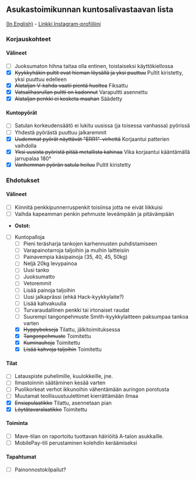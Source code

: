 ## Asukastoimikunnan kuntosalivastaavan lista
[(In English)](README.md) - [Linkki Instagram-profiiliini](https://www.instagram.com/s_u_n_d_e/)

### Korjauskohteet

#### Välineet
- [ ] Juoksumaton hihna taitaa olla entinen, toistaiseksi käyttökiellossa
- [x] ~~Kyykkyhäkin pultit ovat hieman löysällä ja yksi puuttuu~~ Pultit kiristetty, yksi puuttuu edelleen
- [x] ~~Alataljan V-kahda vaatii pientä huoltoa~~ Fiksattu
- [x] ~~Vatsalihasrullan pultti on kadonnut~~ Varapultti asennettu
- [x] ~~Alataljan penkki ei kosketa maahan~~ Säädetty

#### Kuntopyörät
- [ ] Satulan korkeudensäätö ei lukitu uusissa (ja toisessa vanhassa) pyörissä
- [ ] Yhdestä pyörästä puuttuu jalkaremmit
- [x] ~~Uudemmat pyörät näyttävät "ERR1"-virhettä~~ Korjaantui patterien vaihdolla
- [x] ~~Yksi uusista pyöristä pitää metallista kahinaa~~ Vika korjaantui kääntämällä jarrupalaa 180°
- [x] ~~Vanhemman pyörän satula heiluu~~ Pultit kiristetty

### Ehdotukset

#### Välineet
- [ ] Kiinnitä penkkipunnerruspenkit toisiinsa jotta ne eivät liikkuisi
- [ ] Vaihda kapeamman penkin pehmuste leveämpään ja pitävämpään
- **Ostot:**
-   [ ] Kuntopalloja
  - [ ] Pieni teräsharja tankojen karhennusten puhdistamiseen
  - [ ] Varapainotarroja taljoihin ja muihin laitteisiin
  - [ ] Painavempia käsipainoja (35, 40, 45, 50kg)
  - [ ] Neljä 20kg levypainoa
  - [ ] Uusi tanko
  - [ ] Juoksumatto
  - [ ] Vetoremmit
  - [ ] Lisää painoja taljoihin
  - [ ] Uusi jalkaprässi (ehkä Hack-kyykkylaite?)
  - [ ] Lisää kahvakuulia
  - [ ] Turvaraudallinen penkki tai irtonaiset raudat
  - [ ] Suurempi tangonpehmuste Smith-kyykkylaitteen paksumpaa tankoa varten
  - [x] ~~Hyppybokseja~~ Tilattu, jälkitoimituksessa
  - [x] ~~Tangonpehmuste~~ Toimitettu
  - [x] ~~Kuminauhoja~~ Toimitettu
  - [x] ~~Lisää kahvoja taljoihin~~ Toimitettu

#### Tilat

- [ ] Latauspiste puhelimille, kuulokkeille, jne.
- [ ] Ilmastoinnin säätäminen kesää varten
- [ ] Puolikorkeat verhot ikkunoihin vähentämään auringon porotusta
- [ ] Muutamat teollisuustuulettimet kierrättämään ilmaa
- [x] ~~Ensiapulaatikko~~ Tilattu, asennetaan pian
- [x] ~~Löytätavaralaatikko~~ Toimitettu

#### Toiminta
- [ ] Mave-tilan on raportoitu tuottavan häiriöitä A-talon asukkaille.
- [ ] MobilePay-tili perustaminen kolehdin keräämiseksi 

#### Tapahtumat
- [ ] Painonnostokilpailut?
